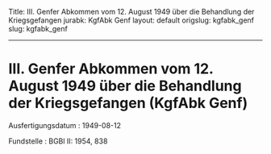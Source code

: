 Title: III. Genfer Abkommen vom 12. August 1949 über die Behandlung der Kriegsgefangen
jurabk: KgfAbk Genf
layout: default
origslug: kgfabk_genf
slug: kgfabk_genf

---

# III. Genfer Abkommen vom 12. August 1949 über die Behandlung der Kriegsgefangen (KgfAbk Genf)

Ausfertigungsdatum
:   1949-08-12

Fundstelle
:   BGBl II: 1954, 838


